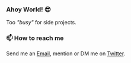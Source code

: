 ### Ahoy World! :sunglasses:

Too _"busy"_ for side projects.

### 📫 How to reach me

Send me an [Email](mailto:bleepster@earll.net), mention or DM me on [Twitter](https://twitter.com/bleepster).

<!--
**bleepster/bleepster** is a ✨ _special_ ✨ repository because its `README.md` (this file) appears on your GitHub profile.

Here are some ideas to get you started:

- 🔭 I’m currently working on ...
- 🌱 I’m currently learning ...
- 👯 I’m looking to collaborate on ...
- 🤔 I’m looking for help with ...
- 💬 Ask me about ...
- 📫 How to reach me: ...
- 😄 Pronouns: ...
- ⚡ Fun fact: ...
-->
